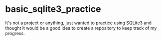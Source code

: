 # basic_sqlite3_practice

It's not a project or anything, just wanted to practice using SQLite3 and thought it would be a good idea to create a repository to keep track of my progress. 